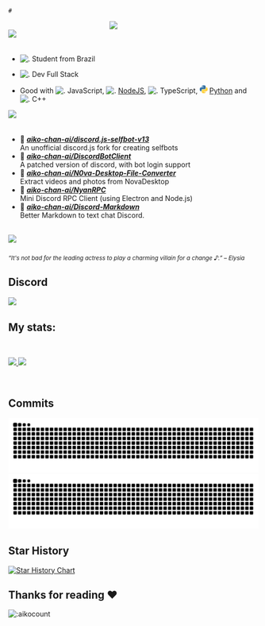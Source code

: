     #
<div>
<img src="https://cdn.discordapp.com/attachments/1125896706970636388/1129149819328413886/Group_1.png" width="300" align="right" border-radius="30px"/>
<br/>
<img src="https://cdn.discordapp.com/attachments/1125896706970636388/1129149126693638345/Untitled_1.png" width="500" />
<br/>
<br/>
  
- <img src="https://cdn.discordapp.com/attachments/1129157435865698425/1129157536457703564/3022562.png" alt="." width="16" height="16"/> Student from Brazil  
- <img src="https://cdn.discordapp.com/attachments/1129157435865698425/1129158738046095390/1024px-Circle-icons-dev.png" alt="." width="16" height="16"/> Dev Full Stack 

- Good with <img src="https://cdn.discordapp.com/emojis/620827756653051914.png" alt="." width="16" height="16"/> JavaScript, <img src="https://cdn.discordapp.com/emojis/932559343600156674.png?size=20" alt="." width="16" height="16"/> [NodeJS](https://nodejs.org/), <img src="https://www.typescriptlang.org/favicon-32x32.png" alt="." width="16" height="16"/> TypeScript, <img src="https://raw.githubusercontent.com/brand-icons/brands/66a515d0afc1bdf9cd308a9ae8d85e1bd23a4d97/icons/color/python.svg" alt="." width="16" height="16"/> [Python](https://www.python.org/) and <img src="https://cdn.discordapp.com/emojis/952439888337313802.png" alt="." width="16" height="16"/> C++


<img src="https://cdn.discordapp.com/attachments/820557032016969751/1056425970774593556/Github.png" width="500" />
<br/>
<br/>
  
- 📗 [***aiko-chan-ai/discord.js-selfbot-v13***](https://github.com/aiko-chan-ai/discord.js-selfbot-v13) <br/>
  An unofficial discord.js fork for creating selfbots
- 📘 [***aiko-chan-ai/DiscordBotClient***](https://github.com/aiko-chan-ai/DiscordBotClient) <br/>
  A patched version of discord, with bot login support
- 📙 [***aiko-chan-ai/N0va-Desktop-File-Converter***](https://github.com/aiko-chan-ai/N0va-Desktop-File-Converter) <br/>
  Extract videos and photos from NovaDesktop
- 📒 [***aiko-chan-ai/NyanRPC***](https://github.com/aiko-chan-ai/NyanRPC) <br/>
  Mini Discord RPC Client (using Electron and Node.js)
- 📕 [***aiko-chan-ai/Discord-Markdown***](https://github.com/aiko-chan-ai/Discord-Markdown) <br/>
  Better Markdown to text chat Discord.

<br/>
<img src="https://cdn.discordapp.com/attachments/820557032016969751/1056419021110661210/herrscher-of-human-ego-elysia.gif" width="500" /><br/>

<sub>  *“It's not bad for the leading actress to play a charming villain for a change ♪.” – Elysia* </sub>
</div>

## Discord
<a href="https://discord.com/users/721746046543331449"  align="left">
    <img src="https://lanyard.cnrad.dev/api/721746046543331449?theme=light&bg=F4BFC7&borderRadius=15px&animated=true&idleMessage=On%20the%20sky%20there%20is%20an%20angel%20in%20somewhere%20(.%20%E2%9D%9B%20%E1%B4%97%20%E2%9D%9B.)">
  </a>

## My stats:

<br/>
<p align="left">
  <a href="/">
  <img width="49.5%" src="https://github-readme-stats.vercel.app/api?username=aiko-chan-ai&theme=dracula&show_icons=true" />
    <img width="49.5%" src="https://github-readme-streak-stats.herokuapp.com/?user=aiko-chan-ai&theme=dracula&hide_border=true" />
  </a>
</p>
<br>

## Commits

![github contribution grid snake animation](https://raw.githubusercontent.com/aiko-chan-ai/aiko-chan-ai/output/github-contribution-grid-snake-dark.svg#gh-dark-mode-only)![github contribution grid snake animation](https://raw.githubusercontent.com/aiko-chan-ai/aiko-chan-ai/output/github-contribution-grid-snake.svg#gh-light-mode-only)

## Star History

[![Star History Chart](https://api.star-history.com/svg?repos=aiko-chan-ai/DiscordBotClient,aiko-chan-ai/discord.js-selfbot-v13&type=Date)](https://star-history.com/#aiko-chan-ai/DiscordBotClient&aiko-chan-ai/discord.js-selfbot-v13&Date)


## Thanks for reading ❤️

![:aikocount](https://count.getloli.com/get/@aiko-chan-ai?theme=rule34)

